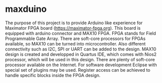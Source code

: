# maxduino
The purpose of this project is to provide Arduino like experience for Maximator FPGA board (https://maximator-fpga.org). This board is equipped with arduino connector and MAX10 FPGA.
FPGA stands for Field Programmable Gate Array. There are soft-core processors for FPGAs available, so MAX10 can be turned into microcontroller. Also different connectivity such as I2C, SPI or UART can be added to the design. MAX10 design is created and developped in Quartus IDE, which comes with Nios2 processor, which will be used in this design. There are plenty of soft-core processor available on the Internet.
For software development Eclipse with special set of plugins may be used. Register access can be achieved to handle specific blocks inside the FPGA design.
